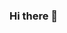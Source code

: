 ### Hi there 👋

<!--
**Rudraps07/Rudraps07** is a ✨ _special_ ✨ repository because its `README.md` (this file) appears on your GitHub profile.

[![@rudraps07's Holopin board](https://holopin.me/rudraps07)](https://holopin.io/@rudraps07)



Here are some ideas to get you started:

- 🔭 I’m currently working on ...
- 🌱 I’m currently learning ...
- 👯 I’m looking to collaborate on ...
- 🤔 I’m looking for help with ...
- 💬 Ask me about ...
- 📫 How to reach me: ...
- 😄 Pronouns: ...
- ⚡ Fun fact: ...
-->

